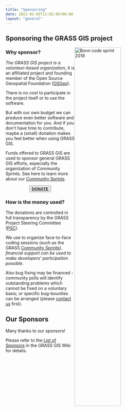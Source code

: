 ```yaml
---
title: "Sponsoring"
date: 2021-02-02T11:02:05+06:00
layout: "general"
---
```


## Sponsoring the GRASS GIS project

<img src="/images/gallery/community/2018_grass_osgeo_codesprint_bonn_fotowall.jpg" width="55%" alt="Bonn code sprint 2018" style="float:right">

### Why sponsor?

*The GRASS GIS project is a volunteer-based organization*, 
it is an affiliated project and founding member of the Open Source Geospatial Foundation ([OSGeo](https://osgeo.org/)).

There is no cost to participate in the project itself or to use the software.

But with our own budget we can produce even better software and documentation for you.
And if you don't have time to contribute, maybe a (small) donation makes you feel better when using GRASS GIS.

Funds offered to GRASS GIS are used to sponsor general GRASS GIS efforts, especially the organization of Community Sprints.
See here to learn more about our [Community Sprints](https://grasswiki.osgeo.org/wiki/Category:Code_Sprint).

<div align="center"><button class="btn btn-primary"><b><a href="https://opencollective.com/grass" target="_blank">DONATE</a></b></button></div>

### How is the money used?

The donations are controlled in full transparency by the GRASS Project Steering Committee ([PSC](https://trac.osgeo.org/grass/wiki/PSC)).

We use to organize face-to-face coding sessions (such as the GRASS [Community Sprints](https://grasswiki.osgeo.org/wiki/Category:Code_Sprint)),
 *financial support can be used to make developers' participation possible*.

Also bug fixing may be financed - community polls will identify outstanding problems which cannot be fixed on a voluntary basis;
or specific bug-bounties can be arranged (please [contact us](https://trac.osgeo.org/grass/wiki/PSC#Members) first).


## Our Sponsors

Many thanks to our sponsors!

Please refer to the [List of Sponsors](https://grasswiki.osgeo.org/wiki/Sponsors) in the GRASS GIS Wiki for details.
